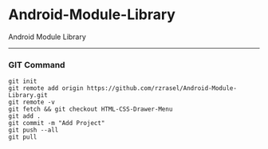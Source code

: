 # Android-Module-Library
Android Module Library

- - - -

### GIT Command
```git_command
git init
git remote add origin https://github.com/rzrasel/Android-Module-Library.git
git remote -v
git fetch && git checkout HTML-CSS-Drawer-Menu
git add .
git commit -m "Add Project"
git push --all
git pull
```



